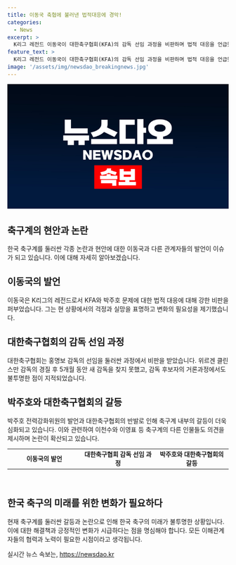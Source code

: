 ```yaml
---
title: 이동국 축협에 불러낸 법적대응에 경악!
categories:
  - News
excerpt: >
  K리그 레전드 이동국이 대한축구협회(KFA)의 감독 선임 과정을 비판하며 법적 대응을 언급했다. 이에 KFA의 결정에 대한 비판과 불투명한 감독 선임과정에 대한 논란이 불거지고 있다. 또한, 전력강화위원인 박주호의 폭로와 KFA의 법적 대응에 대한 여론도 모순되고 있다. 현역 선수를 포함한 축구계 인사들도 이 문제에 대한 비판을 쏟아내고 있다.
feature_text: >
  K리그 레전드 이동국이 대한축구협회(KFA)의 감독 선임 과정을 비판하며 법적 대응을 언급했다. 이에 KFA의 결정에 대한 비판과 불투명한 감독 선임과정에 대한 논란이 불거지고 있다. 또한, 전력강화위원인 박주호의 폭로와 KFA의 법적 대응에 대한 여론도 모순되고 있다. 현역 선수를 포함한 축구계 인사들도 이 문제에 대한 비판을 쏟아내고 있다.
image: '/assets/img/newsdao_breakingnews.jpg'
---
```


<p><img src="/assets/img/newsdao_breakingnews.jpg" alt="koreaapp 속보" /></p>

<h2 data-ke-size="size26">축구계의 현안과 논란</h2>

<p data-ke-size="size16">한국 축구계를 둘러싼 각종 논란과 현안에 대한 이동국과 다른 관계자들의 발언이 이슈가 되고 있습니다. 이에 대해 자세히 알아보겠습니다.</p>

<h2>이동국의 발언</h2>

<p data-ke-size="size16">이동국은 K리그의 레전드로서 KFA와 박주호 문제에 대한 법적 대응에 대해 강한 비판을 퍼부었습니다. 그는 현 상황에서의 걱정과 실망을 표명하고 변화의 필요성을 제기했습니다.</p>

<h2>대한축구협회의 감독 선임 과정</h2>

<p data-ke-size="size16">대한축구협회는 홍명보 감독의 선임을 둘러싼 과정에서 비판을 받았습니다. 위르겐 클린스만 감독의 경질 후 5개월 동안 새 감독을 찾지 못했고, 감독 후보자의 거론과정에서도 불투명한 점이 지적되었습니다.</p>

<h2>박주호와 대한축구협회의 갈등</h2>

<p data-ke-size="size16">박주호 전력강화위원의 발언과 대한축구협회의 반발로 인해 축구계 내부의 갈등이 더욱 심화되고 있습니다. 이와 관련하여 이천수와 이영표 등 축구계의 다른 인물들도 의견을 제시하며 논란이 확산되고 있습니다.</p>

<table>
    <tr>
        <td style="text-align: center; width: 165px; height: 17px;"><b>이동국의 발언</b></td>
        <td style="text-align: center; width: 165px; height: 17px;"><b>대한축구협회 감독 선임 과정</b></td>
        <td style="text-align: center; width: 165px; height: 17px;"><b>박주호와 대한축구협회의 갈등</b></td>
    </tr>
</table>

<p data-ke-size="size16">&nbsp;</p>

<h2>한국 축구의 미래를 위한 변화가 필요하다</h2>

<p data-ke-size="size16">현재 축구계를 둘러싼 갈등과 논란으로 인해 한국 축구의 미래가 불투명한 상황입니다. 이에 대한 해결책과 긍정적인 변화가 시급하다는 점을 명심해야 합니다. 모든 이해관계자들의 협력과 노력이 필요한 시점이라고 생각됩니다.</p>
실시간 뉴스 속보는, <a href="https://newsdao.kr" rel="dofollow">https://newsdao.kr</a>


